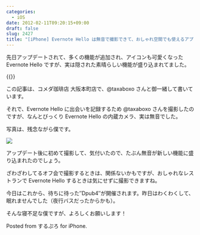 ```yaml
---
categories:
  - iOS
date: 2012-02-11T09:20:15+09:00
draft: false
slug: 2427
title: "[iPhone] Evernote Hello は無音で撮影できて、おしゃれ空間でも使えるアプリだった！"
---
```


先日アップデートされて、多くの機能が追加され、アイコンも可愛くなった Evernote Hello ですが、実は隠された素晴らしい機能が盛り込まれてました。

{{<app id="484359282" title="Evernote Hello 1.1（無料）" src="https://a2.mzstatic.com/us/r1000/103/Purple/7c/08/15/mzm.kemhobdr.100x100-75.png">}}

この記事は、コメダ珈琲店 大阪本町店で、@taxaboxo さんと御一緒して書いています。

それで、Evernote Hello に出会いを記録するため @taxaboxo さんを撮影したのですが、なんとびっくり Evernote Hello の内蔵カメラ、実は無音でした。

写真は、残念ながら僕です。

![](/images/2012/02/2427_1.png)

アップデート後に初めて撮影して、気付いたので、たぶん無音が新しい機能に盛り込まれたのでしょう。

ざわざわしてるオフ会で撮影するときは、関係ないかもですが、おしゃれなレストランで   Evernote Hello するときは気にせずに撮影できますね。

今日はこれから、待ちに待った″Dpub4″が開催されます。昨日はわくわくして、眠れませんでした（夜行バスだったからかも）。

そんな寝不足な僕ですが、よろしくお願いします！

Posted from するぷろ for iPhone.
